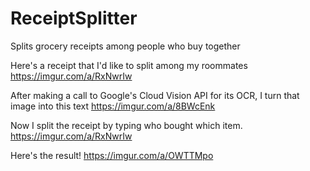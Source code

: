 # ReceiptSplitter
Splits grocery receipts among people who buy together

Here's a receipt that I'd like to split among my roommates
https://imgur.com/a/RxNwrIw

After making a call to Google's Cloud Vision API for its OCR, I turn that image into this text
https://imgur.com/a/8BWcEnk

Now I split the receipt by typing who bought which item. 
https://imgur.com/a/RxNwrIw

Here's the result!
https://imgur.com/a/OWTTMpo
